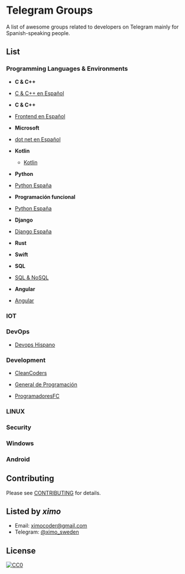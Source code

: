 # Telegram Groups

A list of awesome groups related to developers on Telegram mainly for Spanish-speaking people.

## List

### Programming Languages & Environments

* **C & C++**
+ [C & C++ en Español](https://t.me/programacioncycpp)

* **C & C++**
+ [Frontend en Español](https://t.me/frontendsp)

* **Microsoft**
+ [dot net en Español](https://t.me/dotnetesp)  
  
* **Kotlin**
  + [Kotlin](https://t.me/kotlinES)

* **Python**
+ [Python España](https://t.me/PythonEsp)

* **Programación funcional**
+ [Python España](https://t.me/programacionFuncional)

* **Django**
+ [Django España](https://t.me/DjangoEsp)

* **Rust**

* **Swift**

* **SQL**
+ [SQL & NoSQL](https://telegram.me/esequele)

* **Angular**
+ [Angular](https://t.me/AngularWeb)

### IOT

### DevOps
+ [Devops Hispano](https://t.me/Devopshispano)

### Development
  + [CleanCoders](https://t.me/cleancoders)
  
  + [General de Programación](https://t.me/general_programacion)  
  
  + [ProgramadoresFC](https://telegram.me/joinchat/ANYQND6h0vexAk2WZQd8Rw) 
  

### LINUX

### Security

### Windows

### Android


## Contributing
Please see [CONTRIBUTING](Contributing.md) for details.

## Listed by *ximo*
- Email: ximocoder@gmail.com
- Telegram: [@ximo_sweden](https://t.me/ximo_sweden)

## License

[![CC0](https://i.creativecommons.org/p/zero/1.0/88x31.png)](https://creativecommons.org/publicdomain/zero/1.0/)


